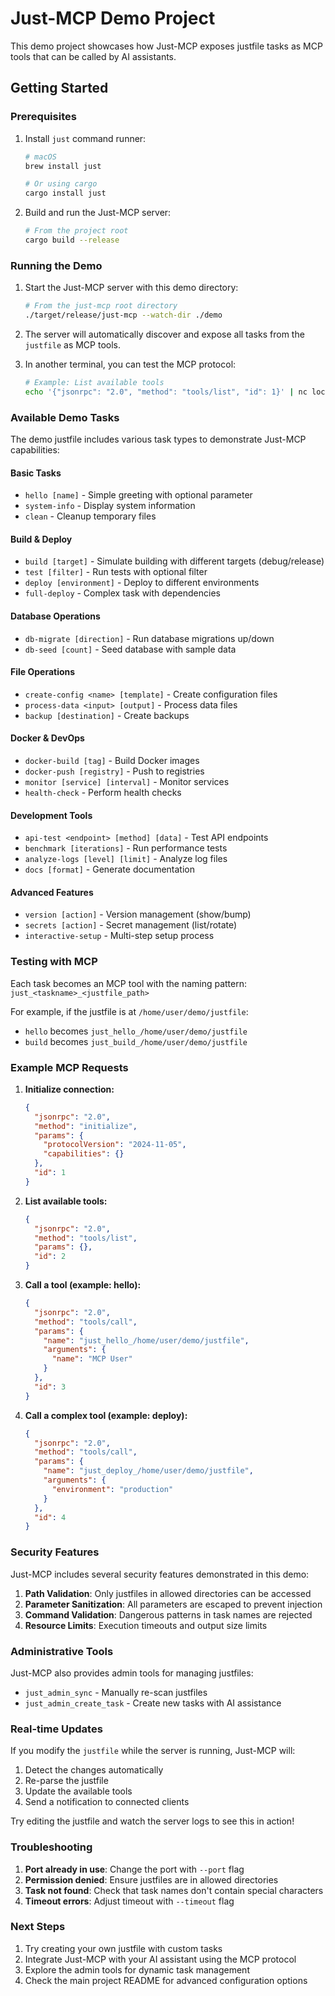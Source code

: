 # Just-MCP Demo Project

This demo project showcases how Just-MCP exposes justfile tasks as MCP tools that can be called by AI assistants.

## Getting Started

### Prerequisites

1. Install `just` command runner:
   ```bash
   # macOS
   brew install just

   # Or using cargo
   cargo install just
   ```

2. Build and run the Just-MCP server:
   ```bash
   # From the project root
   cargo build --release
   ```

### Running the Demo

1. Start the Just-MCP server with this demo directory:
   ```bash
   # From the just-mcp root directory
   ./target/release/just-mcp --watch-dir ./demo
   ```

2. The server will automatically discover and expose all tasks from the `justfile` as MCP tools.

3. In another terminal, you can test the MCP protocol:
   ```bash
   # Example: List available tools
   echo '{"jsonrpc": "2.0", "method": "tools/list", "id": 1}' | nc localhost 3000
   ```

### Available Demo Tasks

The demo justfile includes various task types to demonstrate Just-MCP capabilities:

#### Basic Tasks
- `hello [name]` - Simple greeting with optional parameter
- `system-info` - Display system information
- `clean` - Cleanup temporary files

#### Build & Deploy
- `build [target]` - Simulate building with different targets (debug/release)
- `test [filter]` - Run tests with optional filter
- `deploy [environment]` - Deploy to different environments
- `full-deploy` - Complex task with dependencies

#### Database Operations
- `db-migrate [direction]` - Run database migrations up/down
- `db-seed [count]` - Seed database with sample data

#### File Operations
- `create-config <name> [template]` - Create configuration files
- `process-data <input> [output]` - Process data files
- `backup [destination]` - Create backups

#### Docker & DevOps
- `docker-build [tag]` - Build Docker images
- `docker-push [registry]` - Push to registries
- `monitor [service] [interval]` - Monitor services
- `health-check` - Perform health checks

#### Development Tools
- `api-test <endpoint> [method] [data]` - Test API endpoints
- `benchmark [iterations]` - Run performance tests
- `analyze-logs [level] [limit]` - Analyze log files
- `docs [format]` - Generate documentation

#### Advanced Features
- `version [action]` - Version management (show/bump)
- `secrets [action]` - Secret management (list/rotate)
- `interactive-setup` - Multi-step setup process

### Testing with MCP

Each task becomes an MCP tool with the naming pattern: `just_<taskname>_<justfile_path>`

For example, if the justfile is at `/home/user/demo/justfile`:
- `hello` becomes `just_hello_/home/user/demo/justfile`
- `build` becomes `just_build_/home/user/demo/justfile`

### Example MCP Requests

1. **Initialize connection:**
   ```json
   {
     "jsonrpc": "2.0",
     "method": "initialize",
     "params": {
       "protocolVersion": "2024-11-05",
       "capabilities": {}
     },
     "id": 1
   }
   ```

2. **List available tools:**
   ```json
   {
     "jsonrpc": "2.0",
     "method": "tools/list",
     "params": {},
     "id": 2
   }
   ```

3. **Call a tool (example: hello):**
   ```json
   {
     "jsonrpc": "2.0",
     "method": "tools/call",
     "params": {
       "name": "just_hello_/home/user/demo/justfile",
       "arguments": {
         "name": "MCP User"
       }
     },
     "id": 3
   }
   ```

4. **Call a complex tool (example: deploy):**
   ```json
   {
     "jsonrpc": "2.0",
     "method": "tools/call",
     "params": {
       "name": "just_deploy_/home/user/demo/justfile",
       "arguments": {
         "environment": "production"
       }
     },
     "id": 4
   }
   ```

### Security Features

Just-MCP includes several security features demonstrated in this demo:

1. **Path Validation**: Only justfiles in allowed directories can be accessed
2. **Parameter Sanitization**: All parameters are escaped to prevent injection
3. **Command Validation**: Dangerous patterns in task names are rejected
4. **Resource Limits**: Execution timeouts and output size limits

### Administrative Tools

Just-MCP also provides admin tools for managing justfiles:

- `just_admin_sync` - Manually re-scan justfiles
- `just_admin_create_task` - Create new tasks with AI assistance

### Real-time Updates

If you modify the `justfile` while the server is running, Just-MCP will:
1. Detect the changes automatically
2. Re-parse the justfile
3. Update the available tools
4. Send a notification to connected clients

Try editing the justfile and watch the server logs to see this in action!

### Troubleshooting

1. **Port already in use**: Change the port with `--port` flag
2. **Permission denied**: Ensure justfiles are in allowed directories
3. **Task not found**: Check that task names don't contain special characters
4. **Timeout errors**: Adjust timeout with `--timeout` flag

### Next Steps

1. Try creating your own justfile with custom tasks
2. Integrate Just-MCP with your AI assistant using the MCP protocol
3. Explore the admin tools for dynamic task management
4. Check the main project README for advanced configuration options